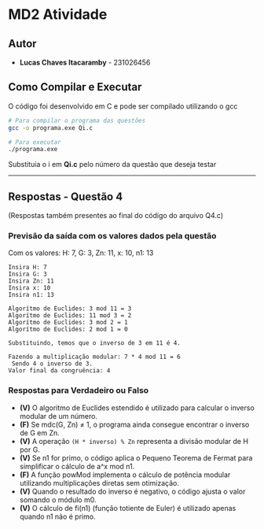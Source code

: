 # MD2 Atividade
## Autor

* **Lucas Chaves Itacaramby** - 231026456

## Como Compilar e Executar

O código foi desenvolvido em C e pode ser compilado utilizando o gcc

```bash
# Para compilar o programa das questões
gcc -o programa.exe Qi.c

# Para executar
./programa.exe
```
Substituia o i em **Qi.c** pelo número da questão que deseja testar

---

## Respostas - Questão 4
(Respostas também presentes ao final do código do arquivo Q4.c)

### Previsão da saída com os valores dados pela questão

Com os valores: H: 7, G: 3, Zn: 11, x: 10, n1: 13

```
Insira H: 7
Insira G: 3
Insira Zn: 11
Insira x: 10
Insira n1: 13

Algorítmo de Euclides: 3 mod 11 = 3
Algorítmo de Euclides: 11 mod 3 = 2
Algorítmo de Euclides: 3 mod 2 = 1
Algorítmo de Euclides: 2 mod 1 = 0

Substituindo, temos que o inverso de 3 em 11 é 4.

Fazendo a multiplicação modular: 7 * 4 mod 11 = 6
 Sendo 4 o inverso de 3.
Valor final da congruência: 4
```

### Respostas para Verdadeiro ou Falso

* **(V)** O algoritmo de Euclides estendido é utilizado para calcular o inverso modular de um número.
* **(F)** Se mdc(G, Zn) ≠ 1, o programa ainda consegue encontrar o inverso de G em Zn.
* **(V)** A operação `(H * inverso) % Zn` representa a divisão modular de H por G.
* **(V)** Se n1 for primo, o código aplica o Pequeno Teorema de Fermat para simplificar o cálculo de a^x mod n1.
* **(F)** A função powMod implementa o cálculo de potência modular utilizando multiplicações diretas sem otimização.
* **(V)** Quando o resultado do inverso é negativo, o código ajusta o valor somando o módulo m0.
* **(V)** O cálculo de fi(n1) (função totiente de Euler) é utilizado apenas quando n1 não é primo.
